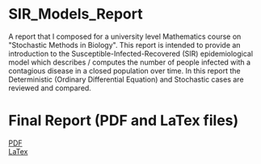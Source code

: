 # SIR_Models_Report
A report that I composed for a university level Mathematics course on "Stochastic Methods in Biology". This report is intended to provide an introduction to the Susceptible-Infected-Recovered (SIR) epidemiological model which describes / computes the number of people infected with a contagious disease in a closed population over time. In this report the Deterministic (Ordinary Differential Equation) and Stochastic cases are reviewed and compared.

# Final Report (PDF and LaTex files)
[PDF](https://github.com/larryhernandez/The_SIR_Epidemic_Model/blob/master/SIRModel_LHernandez.pdf) <br>
[LaTex](https://github.com/larryhernandez/The_SIR_Epidemic_Model/blob/master/SIRModels_LHernandez.tex)
